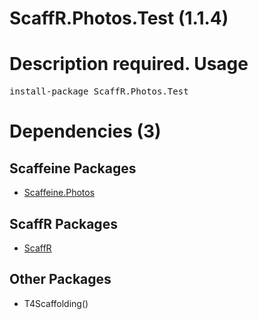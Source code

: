 ﻿ScaffR.Photos.Test (1.1.4)
======
Description required.
Usage
======
<pre>install-package ScaffR.Photos.Test</pre>
Dependencies (3)
=====

Scaffeine Packages
------
* [Scaffeine.Photos](https://github.com/wcpro/Scaffeine/tree/master/src/Scaffeine.Photos)

ScaffR Packages
------
* [ScaffR](https://github.com/wcpro/ScaffR/tree/master/src/ScaffR)

Other Packages
------
* T4Scaffolding()
